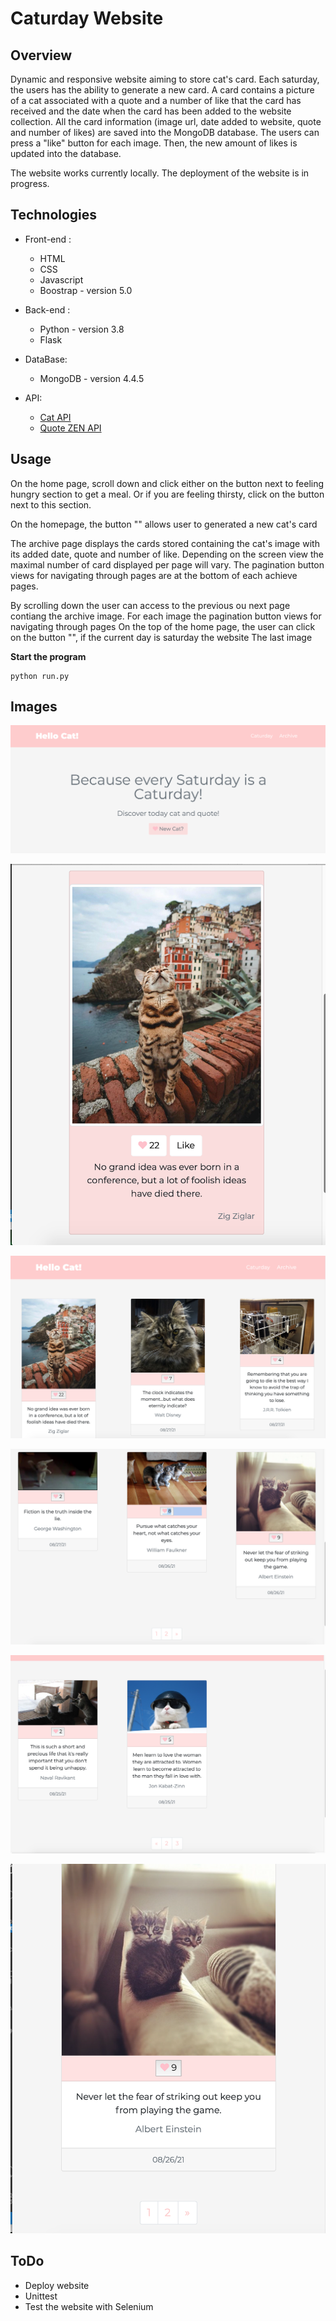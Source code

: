 # Caturday Website

## Overview

Dynamic and responsive website aiming to store cat's card. Each saturday, the users has the ability to generate a new card. A card contains a picture of a cat associated with a quote and a number of like that the card has received and the date when the card has been added to the website collection.
All the card information (image url, date added to website, quote and number of likes) are saved into the MongoDB database.
The users can press a "like" button for each image. Then, the new amount of likes is updated into the database.

The website works currently locally. The deployment of the website is in progress.

## Technologies

* Front-end :
  * HTML
  * CSS
  * Javascript
  * Boostrap - version 5.0

* Back-end :
  * Python - version 3.8
  * Flask

* DataBase:
  * MongoDB - version 4.4.5

* API:
  * [Cat API](https://api.thecatapi.com/)
  * [Quote ZEN API](https://zenquotes.io/)

## Usage

On the home page, scroll down and click either on the button next to feeling hungry section to get a meal. Or if you are feeling thirsty, click on the button next to this section.

On the homepage, the button "" allows user to generated a new cat's card

The archive page displays the cards stored containing the cat's image with its added date, quote and number of like. Depending on the screen view the maximal number of card displayed per page will vary. 
The pagination button views for navigating through pages are at the bottom of each achieve pages.


By scrolling down the user can access to the previous ou next page contiang the archive image.
For each image
the pagination button views for navigating through pages
On the top of the home page, the user can click on the button "", if the current day is saturday the website
The last image



**Start the program**
```
python run.py
```

## Images

![Home Page](images/Home_page_top.png)

![Card Example Home Page](images/card.png)

![Archive Top Page](images/Archive_top_page.png)

![Archive bottom Page](images/Archive_bottom_page.png)

![Archive Last Page](images/Archive.png)

![Archive Page on small screen](images/small_screen.png)

## ToDo

* Deploy website
* Unittest
* Test the website with Selenium